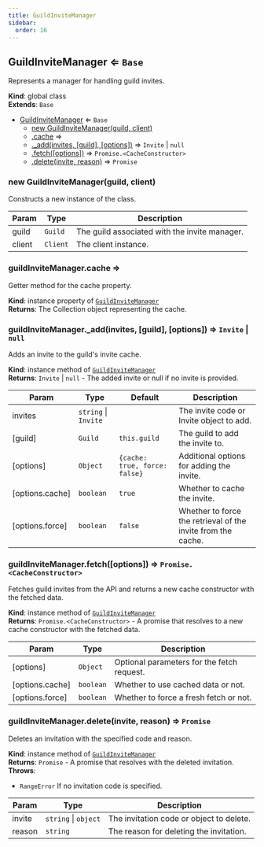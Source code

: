```yaml
---
title: GuildInviteManager
sidebar:
  order: 16
---
```




## GuildInviteManager ⇐ <code>Base</code>
Represents a manager for handling guild invites.

**Kind**: global class  
**Extends**: <code>Base</code>  

* [GuildInviteManager](#GuildInviteManager) ⇐ <code>Base</code>
    * [new GuildInviteManager(guild, client)](#new_GuildInviteManager_new)
    * [.cache](#GuildInviteManager+cache) ⇒
    * [._add(invites, [guild], [options])](#GuildInviteManager+_add) ⇒ <code>Invite</code> \| <code>null</code>
    * [.fetch([options])](#GuildInviteManager+fetch) ⇒ <code>Promise.&lt;CacheConstructor&gt;</code>
    * [.delete(invite, reason)](#GuildInviteManager+delete) ⇒ <code>Promise</code>

<a name="new_GuildInviteManager_new"></a>

### new GuildInviteManager(guild, client)
Constructs a new instance of the class.


| Param | Type | Description |
| --- | --- | --- |
| guild | <code>Guild</code> | The guild associated with the invite manager. |
| client | <code>Client</code> | The client instance. |

<a name="GuildInviteManager+cache"></a>

### guildInviteManager.cache ⇒
Getter method for the cache property.

**Kind**: instance property of [<code>GuildInviteManager</code>](#GuildInviteManager)  
**Returns**: The Collection object representing the cache.  
<a name="GuildInviteManager+_add"></a>

### guildInviteManager.\_add(invites, [guild], [options]) ⇒ <code>Invite</code> \| <code>null</code>
Adds an invite to the guild's invite cache.

**Kind**: instance method of [<code>GuildInviteManager</code>](#GuildInviteManager)  
**Returns**: <code>Invite</code> \| <code>null</code> - The added invite or null if no invite is provided.  

| Param | Type | Default | Description |
| --- | --- | --- | --- |
| invites | <code>string</code> \| <code>Invite</code> |  | The invite code or Invite object to add. |
| [guild] | <code>Guild</code> | <code>this.guild</code> | The guild to add the invite to. |
| [options] | <code>Object</code> | <code>{cache: true, force: false}</code> | Additional options for adding the invite. |
| [options.cache] | <code>boolean</code> | <code>true</code> | Whether to cache the invite. |
| [options.force] | <code>boolean</code> | <code>false</code> | Whether to force the retrieval of the invite from the cache. |

<a name="GuildInviteManager+fetch"></a>

### guildInviteManager.fetch([options]) ⇒ <code>Promise.&lt;CacheConstructor&gt;</code>
Fetches guild invites from the API and returns a new cache constructor with the fetched data.

**Kind**: instance method of [<code>GuildInviteManager</code>](#GuildInviteManager)  
**Returns**: <code>Promise.&lt;CacheConstructor&gt;</code> - A promise that resolves to a new cache constructor with the fetched data.  

| Param | Type | Description |
| --- | --- | --- |
| [options] | <code>Object</code> | Optional parameters for the fetch request. |
| [options.cache] | <code>boolean</code> | Whether to use cached data or not. |
| [options.force] | <code>boolean</code> | Whether to force a fresh fetch or not. |

<a name="GuildInviteManager+delete"></a>

### guildInviteManager.delete(invite, reason) ⇒ <code>Promise</code>
Deletes an invitation with the specified code and reason.

**Kind**: instance method of [<code>GuildInviteManager</code>](#GuildInviteManager)  
**Returns**: <code>Promise</code> - A promise that resolves with the deleted invitation.  
**Throws**:

- <code>RangeError</code> If no invitation code is specified.


| Param | Type | Description |
| --- | --- | --- |
| invite | <code>string</code> \| <code>object</code> | The invitation code or object to delete. |
| reason | <code>string</code> | The reason for deleting the invitation. |

